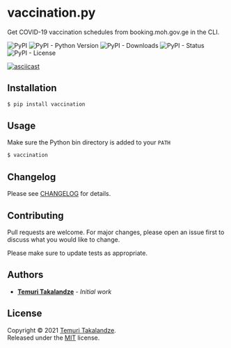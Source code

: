 # vaccination.py

Get COVID-19 vaccination schedules from booking.moh.gov.ge in the CLI.

![PyPI](https://img.shields.io/pypi/v/vaccination)
![PyPI - Python Version](https://img.shields.io/pypi/pyversions/vaccination)
![PyPI - Downloads](https://img.shields.io/pypi/dm/vaccination)
![PyPI - Status](https://img.shields.io/pypi/status/vaccination)
![PyPI - License](https://img.shields.io/pypi/l/vaccination)

[![asciicast](https://asciinema.org/a/433672.svg)](https://asciinema.org/a/433672)

## Installation
```bash
$ pip install vaccination
```

## Usage

Make sure the Python bin directory is added to your `PATH`

```bash
$ vaccination
```

## Changelog

Please see [CHANGELOG](CHANGELOG.md) for details.

## Contributing

Pull requests are welcome. For major changes, please open an issue first to discuss what you would like to change.

Please make sure to update tests as appropriate.

## Authors

- [**Temuri Takalandze**](https://abgeo.dev) - *Initial work*

## License

Copyright © 2021 [Temuri Takalandze](https://abgeo.dev).  
Released under the [MIT](LICENSE) license.
